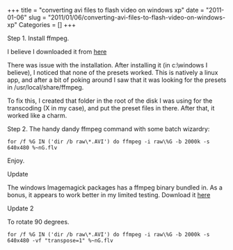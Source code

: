 +++
title = "converting avi files to flash video on windows xp"
date = "2011-01-06"
slug = "2011/01/06/converting-avi-files-to-flash-video-on-windows-xp"
Categories = []
+++

Step 1. Install ffmpeg.

I believe I downloaded it from [here](http://ffmpeg.arrozcru.org/autobuilds/)

There was issue with the installation. After installing it (in c:\windows I believe), I noticed that none of the presets worked. This is natively a linux app, and after a bit of poking around I saw that it was looking for the presets in /usr/local/share/ffmpeg.

To fix this, I created that folder in the root of the disk I was using for the transcoding (X in my case), and put the preset files in there. After that, it worked like a charm.

Step 2. The handy dandy ffmpeg command with some batch wizardry:

```
for /f %G IN ('dir /b raw\*.AVI') do ffmpeg -i raw\%G -b 2000k -s 640x480 %~nG.flv
```

Enjoy.


Update

The windows Imagemagick packages has a ffmpeg binary bundled in. As a bonus, it appears to work better in my limited testing. Download it [here](http://www.imagemagick.org/download/binaries/ImageMagick-6.6.9-5-Q16-windows-dll.exe)

Update 2

To rotate 90 degrees.
```
for /f %G IN ('dir /b raw\*.AVI') do ffmpeg -i raw\%G -b 2000k -s 640x480 -vf "transpose=1" %~nG.flv
```
